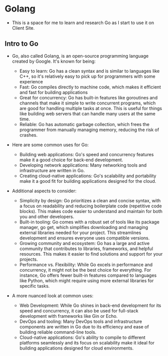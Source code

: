 # Golang

- This is a space for me to learn and research Go as I start to use it on Client Site.

## Intro to Go
- Go, also called Golang, is an open-source programming language created by Google. It's known for being:
    - Easy to learn: Go has a clean syntax and is similar to languages like C++, so it's relatively easy to pick up for programmers with some experience
    - Fast:  Go compiles directly to machine code, which makes it efficient and fast for building applications
    - Great for concurrency: Go has built-in features like goroutines and channels that make it simple to write concurrent programs, which are good for handling multiple tasks at once. This is useful for things like building web servers that can handle many users at the same time.
    - Reliable: Go has automatic garbage collection, which frees the programmer from manually managing memory, reducing the risk of crashes.

- Here are some common uses for Go:
    - Building web applications: Go's speed and concurrency features make it a good choice for back-end development.
    - Developing network applications: Many networking tools and infrastructure are written in Go.
    - Creating cloud-native applications: Go's scalability and portability make it a good fit for building applications designed for the cloud.

- Additional aspects to consider:
    - Simplicity by design: Go prioritizes a clean and concise syntax, with a focus on readability and reducing boilerplate code (repetitive code blocks). This makes code easier to understand and maintain for both you and other developers.
    - Built-in tooling: Go comes with a robust set of tools like its package manager, go get, which simplifies downloading and managing external libraries needed for your project. This streamlines development and ensures everyone uses compatible versions.
    - Growing community and ecosystem: Go has a large and active community that contributes to libraries, frameworks, and helpful resources. This makes it easier to find solutions and support for your projects.
    - Performance vs. Flexibility: While Go excels in performance and concurrency, it might not be the best choice for everything. For instance, Go offers fewer built-in features compared to languages like Python, which might require using more external libraries for specific tasks.

- A more nuanced look at common uses:
    - Web Development: While Go shines in back-end development for its speed and concurrency, it can also be used for full-stack development with frameworks like Gin or Echo.
    - DevOps and tooling: Many DevOps tools and infrastructure components are written in Go due to its efficiency and ease of building reliable command-line tools.
    - Cloud-native applications: Go's ability to compile to different platforms seamlessly and its focus on scalability make it ideal for building applications designed for cloud environments.
